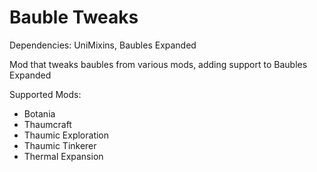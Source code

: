 # Bauble Tweaks

Dependencies: UniMixins, Baubles Expanded

Mod that tweaks baubles from various mods, adding support to Baubles Expanded

Supported Mods:

- Botania
- Thaumcraft
- Thaumic Exploration
- Thaumic Tinkerer
- Thermal Expansion

